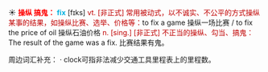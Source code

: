 ☀ <font color="red">**操纵 搞鬼：**</font>
<font color="sky blue">**fix**</font> [fɪks] 
<font color="#c00000">vt. [非正式] 常用被动式，以不诚实、不公平的方式操纵某事的结果，如操纵比赛、选举、价格等：</font>to fix a game 操纵一场比赛 / to fix the price of oil 操纵石油价格 <font color="#c00000">n. [sing.] [非正式] 不正当的操纵、勾当、搞鬼：</font>The result of the game was a fix. 比赛结果有鬼。

周边词汇补充：
· clock可指非法减少交通工具里程表上的里程数。
